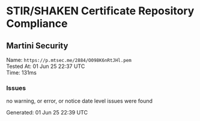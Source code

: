# STIR/SHAKEN Certificate Repository Compliance

## Martini Security

Name: `https://p.mtsec.me/2884/O098K6nRtJHl.pem`\
Tested At: 01 Jun 25 22:37 UTC\
Time: 131ms

### Issues

no warning, or error, or notice date level issues were found

Generated: 01 Jun 25 22:39 UTC